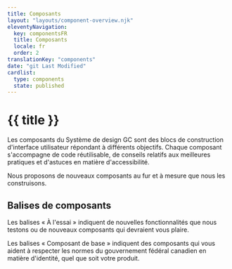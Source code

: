 ```yaml
---
title: Composants
layout: "layouts/component-overview.njk"
eleventyNavigation:
  key: componentsFR
  title: Composants
  locale: fr
  order: 2
translationKey: "components"
date: "git Last Modified"
cardlist:
  type: components
  state: published
---
```


# {{ title }}

Les composants du Système de design GC sont des blocs de construction d'interface utilisateur répondant à différents objectifs. Chaque composant s'accompagne de code réutilisable, de conseils relatifs aux meilleures pratiques et d'astuces en matière d'accessibilité.

Nous proposons de nouveaux composants au fur et à mesure que nous les construisons.

## Balises de composants

Les balises « À l'essai » indiquent de nouvelles fonctionnalités que nous testons ou de nouveaux composants qui devraient vous plaire.

Les balises « Composant de base » indiquent des composants qui vous aident à respecter les normes du gouvernement fédéral canadien en matière d'identité, quel que soit votre produit.
